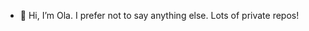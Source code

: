 - 👋 Hi, I’m Ola. I prefer not to say anything else. Lots of private repos!

<!---
TheOwlie/TheOwlie is a ✨ special ✨ repository because its `README.md` (this file) appears on your GitHub profile.
You can click the Preview link to take a look at your changes.
--->
